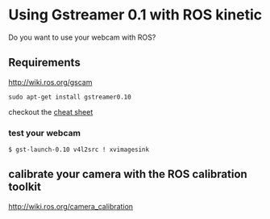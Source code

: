 # Using Gstreamer 0.1 with ROS kinetic

Do you want to use your webcam with ROS? 

## Requirements

http://wiki.ros.org/gscam

```
sudo apt-get install gstreamer0.10
```

checkout the [cheat sheet](http://wiki.oz9aec.net/index.php/Gstreamer_cheat_sheet)


### test your webcam

```
$ gst-launch-0.10 v4l2src ! xvimagesink
```

## calibrate your camera with the ROS calibration toolkit

http://wiki.ros.org/camera_calibration


